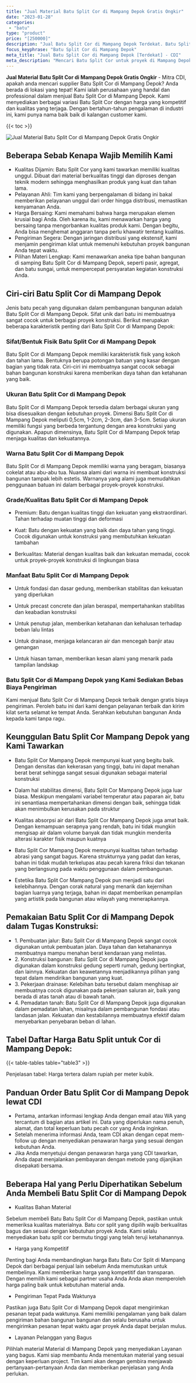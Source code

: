 ```yaml
---
title: "Jual Material Batu Split Cor di Mampang Depok Gratis Ongkir"
date: "2023-01-28"
categories:
 - "batu"
type: "product"
price: "[250000]"
description: "Jual Batu Split Cor di Mampang Depok Terdekat. Batu Split Cor ini sering dipakai dalam proyek konstruksi sebagai material cor beton yang berkualitas dan awet. Silakan hubungi kami untuk informasi lebih lanjut."
focus_keyphrase: "Batu Split Cor di Mampang Depok"
meta_title: "Jual Batu Split Cor di Mampang Depok [Terdekat] - CDI"
meta_description: "Mencari Batu Split Cor untuk proyek di Mampang Depok? Kami memiliki Batu Split Cor berkualitas untuk material cor beton. Raih penawaran terbaik sekarang."
---
```


**Jual Material Batu Split Cor di Mampang Depok Gratis Ongkir** - Mitra CDI, apakah anda mencari supplier Batu Split Cor di Mampang Depok? Anda berada di lokasi yang tepat! Kami ialah perusahaan yang handal dan professional dalam menjual Batu Split Cor di Mampang Depok. Kami menyediakan berbagai variasi Batu Split Cor dengan harga yang kompetitif dan kualitas yang terjaga. Dengan bertahun-tahun pengalaman di industri ini, kami punya nama baik baik di kalangan customer kami.

{{< toc >}}

![Jual Material Batu Split Cor di Mampang Depok Gratis Ongkir](/images/batu/batu-split-25.jpg)

## Beberapa Sebab Kenapa Wajib Memilih Kami

*   Kualitas Dijamin: Batu Split Cor yang kami tawarkan memiliki kualitas unggul. Dibuat dari material berkualitas tinggi dan diproses dengan teknik modern sehingga menghasilkan produk yang kuat dan tahan lama.
*   Pelayanan Ahli: Tim kami yang berpengalaman di bidang ini bakal memberikan pelayanan unggul dari order hingga distribusi, memastikan kenyamanan Anda.
*   Harga Bersaing: Kami memahami bahwa harga merupakan elemen krusial bagi Anda. Oleh karena itu, kami menawarkan harga yang bersaing tanpa mengorbankan kualitas produk kami. Dengan begitu, Anda bisa menghemat anggaran tanpa perlu khawatir tentang kualitas.
*   Pengiriman Segera: Dengan jaringan distribusi yang ekstensif, kami menjamin pengiriman kilat untuk memenuhi kebutuhan proyek bangunan Anda tepat waktu.
*   Pilihan Materi Lengkap: Kami menawarkan aneka tipe bahan bangunan di samping Batu Split Cor di Mampang Depok, seperti pasir, agregat, dan batu sungai, untuk mempercepat persyaratan kegiatan konstruksi Anda.

## Ciri-ciri Batu Split Cor di Mampang Depok

Jenis batu pecah yang digunakan dalam pembangunan bangunan adalah Batu Split Cor di Mampang Depok. Sifat unik dari batu ini membuatnya sangat cocok untuk berbagai proyek konstruksi. Berikut merupakan beberapa karakteristik penting dari Batu Split Cor di Mampang Depok:

### Sifat/Bentuk Fisik Batu Split Cor di Mampang Depok

Batu Split Cor di Mampang Depok memiliki karakteristik fisik yang kokoh dan tahan lama. Bentuknya berupa potongan batuan yang kasar dengan bagian yang tidak rata. Ciri-ciri ini membuatnya sangat cocok sebagai bahan bangunan konstruksi karena memberikan daya tahan dan ketahanan yang baik.

### Ukuran Batu Split Cor di Mampang Depok

Batu Split Cor di Mampang Depok tersedia dalam berbagai ukuran yang bisa disesuaikan dengan kebutuhan proyek. Dimensi Batu Split Cor di Mampang Depok meliputi 0,5cm, 1-2cm, 2-3cm, dan 3-5cm. Setiap ukuran memiliki fungsi yang berbeda tergantung dengan area konstruksi yang digunakan. Apapun dimensinya, Batu Split Cor di Mampang Depok tetap menjaga kualitas dan kekuatannya.

### Warna Batu Split Cor di Mampang Depok

Batu Split Cor di Mampang Depok memiliki warna yang beragam, biasanya cokelat atau abu-abu tua. Nuansa alami dari warna ini membuat konstruksi bangunan tampak lebih estetis. Warnanya yang alami juga memudahkan penggunaan batuan ini dalam berbagai proyek-proyek konstruksi.

### Grade/Kualitas Batu Split Cor di Mampang Depok

*   Premium: Batu dengan kualitas tinggi dan kekuatan yang ekstraordinari. Tahan terhadap muatan tinggi dan deformasi

*   Kuat: Batu dengan kekuatan yang baik dan daya tahan yang tinggi. Cocok digunakan untuk konstruksi yang membutuhkan kekuatan tambahan

*   Berkualitas: Material dengan kualitas baik dan kekuatan memadai, cocok untuk proyek-proyek konstruksi di lingkungan biasa

### Manfaat Batu Split Cor di Mampang Depok

*   Untuk fondasi dan dasar gedung, memberikan stabilitas dan kekuatan yang diperlukan

*   Untuk precast concrete dan jalan beraspal, mempertahankan stabilitas dan keabadian konstruksi

*   Untuk penutup jalan, memberikan ketahanan dan kehalusan terhadap beban lalu lintas

*   Untuk drainase, menjaga kelancaran air dan mencegah banjir atau genangan

*   Untuk hiasan taman, memberikan kesan alami yang menarik pada tampilan landskap

### Batu Split Cor di Mampang Depok yang Kami Sediakan Bebas Biaya Pengiriman

Kami menjual Batu Split Cor di Mampang Depok terbaik dengan gratis biaya pengiriman. Peroleh batu ini dari kami dengan pelayanan terbaik dan kirim kilat serta selamat ke tempat Anda. Serahkan kebutuhan bangunan Anda kepada kami tanpa ragu.

## Keunggulan Batu Split Cor Mampang Depok yang Kami Tawarkan

*   Batu Split Cor Mampang Depok mempunyai kuat yang begitu baik. Dengan densitas dan kekerasan yang tinggi, batu ini dapat menahan berat berat sehingga sangat sesuai digunakan sebagai material konstruksi

*   Dalam hal stabilitas dimensi, Batu Split Cor Mampang Depok juga luar biasa. Meskipun mengalami variabel temperatur atau paparan air, batu ini senantiasa mempertahankan dimensi dengan baik, sehingga tidak akan menimbulkan kerusakan pada struktur

*   Kualitas absorpsi air dari Batu Split Cor Mampang Depok juga amat baik. Dengan kemampuan serapnya yang rendah, batu ini tidak mungkin mengisap air dalam volume banyak dan tidak mungkin menderita alterasi karakter fisik maupun kuatnya

*   Batu Split Cor Mampang Depok mempunyai kualitas tahan terhadap abrasi yang sangat bagus. Karena strukturnya yang padat dan keras, bahan ini tidak mudah terkelupas atau pecah karena friksi dan tekanan yang berlangsung pada waktu penggunaan dalam pembangunan.
*   Estetika Batu Split Cor Mampang Depok pun menjadi satu dari kelebihannya. Dengan corak natural yang menarik dan kejernihan bagian luarnya yang terjaga, bahan ini dapat memberikan penampilan yang artistik pada bangunan atau wilayah yang menerapkannya.

## Pemakaian Batu Split Cor di Mampang Depok dalam Tugas Konstruksi:

*   1\. Pembuatan jalur: Batu Split Cor di Mampang Depok sangat cocok digunakan untuk pembuatan jalan. Daya tahan dan ketahanannya membuatnya mampu menahan berat kendaraan yang melintas.
*   2\. Konstruksi bangunan: Batu Split Cor di Mampang Depok juga digunakan dalam konstruksi gedung seperti rumah, gedung bertingkat, dan lainnya. Kekuatan dan keawetannya menjadikannya pilihan yang tepat dalam mendirikan bangunan yang kuat.
*   3\. Pekerjaan drainase: Kelebihan batu tersebut dalam menghisap air membuatnya cocok digunakan pada pekerjaan saluran air, baik yang berada di atas tanah atau di bawah tanah.
*   4\. Pemadatan tanah: Batu Split Cor di Mampang Depok juga digunakan dalam pemadatan lahan, misalnya dalam pembangunan fondasi atau landasan jalan. Kekuatan dan kestabilannya membuatnya efektif dalam menyebarkan penyebaran beban di lahan.

## Tabel Daftar Harga Batu Split untuk Cor di Mampang Depok:

{{< table-tables table="table3" >}}

Penjelasan tabel: Harga tertera dalam rupiah per meter kubik.

## Panduan Order Batu Split Cor di Mampang Depok lewat CDI

*   Pertama, antarkan informasi lengkap Anda dengan email atau WA yang tercantum di bagian atas artikel ini. Data yang diperlukan nama penuh, alamat, dan total keperluan batu pecah cor yang Anda inginkan.
*   Setelah menerima informasi Anda, team CDI akan dengan cepat mem-follow up dengan menyediakan penawaran harga yang sesuai dengan kebutuhan Anda.
*   Jika Anda menyetujui dengan penawaran harga yang CDI tawarkan, Anda dapat menjalankan pembayaran dengan metode yang dijanjikan disepakati bersama.

## Beberapa Hal yang Perlu Diperhatikan Sebelum Anda Membeli Batu Split Cor di Mampang Depok

*   Kualitas Bahan Material

Sebelum membeli Batu Batu Split Cor di Mampang Depok, pastikan untuk memeriksa kualitas materialnya. Batu cor split yang dipilih wajib berkualitas bagus dan sesuai dengan kebutuhan proyek Anda. Kami selalu menyediakan batu split cor bermutu tinggi yang telah teruji ketahanannya.
*   Harga yang Kompetitif

Penting bagi Anda membandingkan harga Batu Batu Cor Split di Mampang Depok dari berbagai penjual lain sebelum Anda memutuskan untuk membelinya. Kami memberikan harga yang kompetitif dan transparan. Dengan memilih kami sebagai partner usaha Anda Anda akan memperoleh harga paling baik untuk kebutuhan material anda.
*   Pengiriman Tepat Pada Waktunya

Pastikan juga Batu Split Cor di Mampang Depok dapat mengirimkan pesanan tepat pada waktunya. Kami memiliki pengalaman yang baik dalam pengiriman bahan bangunan bangunan dan selalu berusaha untuk mengirimkan pesanan tepat waktu agar proyek Anda dapat berjalan mulus.
*   Layanan Pelanggan yang Bagus

Pilihlah material Material di Mampang Depok yang menyediakan Layanan yang bagus. Kami siap membantu Anda menentukan material yang sesuai dengan keperluan project. Tim kami akan dengan gembira menjawab pertanyaan-pertanyaan Anda dan memberikan penjelasan yang Anda perlukan.
